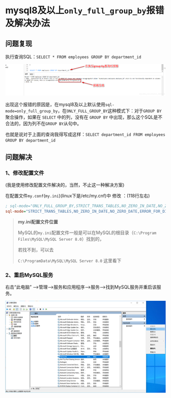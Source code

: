 # mysql8及以上`only_full_group_by`报错及解决办法



## 问题复现

执行查询SQL：`SELECT * FROM employees GROUP BY department_id`

![在这里插入图片描述](04.mysql8及以上only_full_group_by报错及解决办法.assets/watermark,type_ZmFuZ3poZW5naGVpdGk,shadow_10,text_aHR0cHM6Ly9ibG9nLmNzZG4ubmV0L3dlaXhpbl80NjI1MDg5OA==,size_16,color_FFFFFF,t_70.png)

出现这个报错的原因是，在mysql8及以上默认使用`sql-mode=only_full_group_by`，在`ONLY_FULL_GROUP_BY`这种模式下：对于`GROUP BY`聚合操作，如果在 `SELECT` 中的列，没有在 `GROUP BY` 中出现，那么这个SQL是不合法的，因为列不在`GROUP BY`从句中。

也就是说对于上面的查询我得写成这样：`SELECT department_id FROM employees GROUP BY department_id`

## 问题解决

### 1、修改配置文件

(我是使用修改配置文件解决的，当然，不止这一种解决方案)


在配置文件`my.conf`(`my.ini`)(linux下是/etc/my.cnf)中 修改 ：(118行左右)

```ini
; sql-mode="ONLY_FULL_GROUP_BY,STRICT_TRANS_TABLES,NO_ZERO_IN_DATE,NO_ZERO_DATE,ERROR_FOR_DIVISION_BY_ZERO,NO_ENGINE_SUBSTITUTION"
sql-mode="STRICT_TRANS_TABLES,NO_ZERO_IN_DATE,NO_ZERO_DATE,ERROR_FOR_DIVISION_BY_ZERO,NO_ENGINE_SUBSTITUTION"
```

> **my.ini配置文件位置**
>
> MySQL的`my.ini`配置文件一般是可以在MySQL的根目录（`C:\Program Files\MySQL\MySQL Server 8.0`）找到的，
>
> 若找不到，可以去
>
> `C:\ProgramData\MySQL\MySQL Server 8.0` 这里看下

### 2、重启MySQL服务

右击“此电脑” ——>管理——>服务和应用程序——>服务——>找到MySQL服务并重启该服务。

![image-20230901092111279](04.mysql8及以上only_full_group_by报错及解决办法.assets/image-20230901092111279.png)



